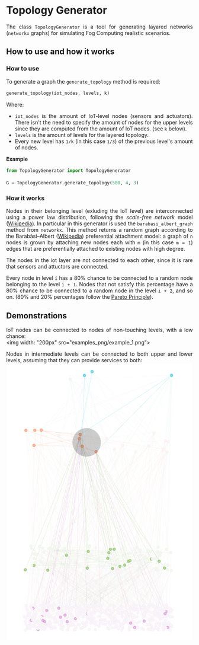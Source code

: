 <div style="text-align: justify">

# Topology Generator

The class ```TopologyGenerator``` is a tool for generating layared networks (```networkx``` graphs) for simulating Fog Computing realistic scenarios.

## How to use and how it works

### How to use
To generate a graph the ```generate_topology``` method is required:
```python
generate_topology(iot_nodes, levels, k)
```
Where:
- ```iot_nodes``` is the amount of IoT-level nodes (sensors and actuators). There isn't the need to specify the amount of nodes for the upper levels since they are computed from the amount of IoT nodes. (see ```k``` below).
 - ```levels``` is the amount of levels for the layered topology.
 - Every new level has ```1/k``` (in this case ```1/3```) of the previous level's amount of nodes.

**Example**
```python
from TopologyGenerator import TopologyGenerator

G = TopologyGenerator.generate_topology(500, 4, 3)
```
 
 ### How it works

Nodes in their belonging level (exluding the IoT level) are interconnected using a power law distribution, following the *scale-free network* model (<a href="https://en.wikipedia.org/wiki/Scale-free_network">Wikipedia</a>). In particular in this generator is used the ```barabasi_albert_graph``` method from ```networkx```. This method returns a random graph according to the Barabási–Albert (<a href="https://en.wikipedia.org/wiki/Barab%C3%A1si%E2%80%93Albert_model">Wikipedia</a>) preferential attachment model: a graph of ```n``` nodes is grown by attaching new nodes each with ```m``` (in this case ```m = 1```) edges that are preferentially attached to existing nodes with high degree.

The nodes in the iot layer are not connected to each other, since it is rare that sensors and attuctors are connected.

Every node in level ```i``` has a 80% chance to be connected to a random node belonging to the level ```i + 1```. Nodes that not satisfy this percentage have a 80% chance to be connected to a random node in the level ```i + 2```, and so on. (80% and 20% percentages follow the <a href="https://en.wikipedia.org/wiki/Pareto_principle">Pareto Principle</a>).

## Demonstrations

IoT nodes can be connected to nodes of non-touching levels, with a low chance:<br>
<img width: "200px" src="examples_png/example_1.png">

Nodes in intermediate levels can be connected to both upper and lower levels, assuming that they can provide services to both:<br>
<img src="examples_png/example_2.png">
